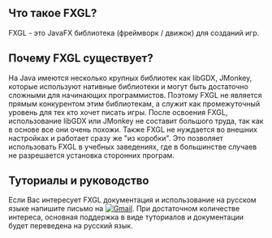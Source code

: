 ## Что такое FXGL?

FXGL - это JavaFX библиотека (фреймворк / движок) для созданий игр.

## Почему FXGL существует?

На Java имеются несколько крупных библиотек как libGDX, JMonkey, которые используют нативные библиотеки и могут быть достаточно сложными для начинающих программистов. Поэтому FXGL не является прямым конкурентом этим библиотекам, а служит как промежуточный уровень для тех кто хочет писать игры. После освоения FXGL, использование libGDX или JMonkey не составит большого труда, так как в основе все они очень похожи. Также FXGL не нуждается во внешних настройках и работает сразу же "из коробки". Это позволяет использовать FXGL в учебных заведениях, где в большинстве случаев не разрешается установка сторонних програм.

## Туториалы и руководство

Если Вас интересует FXGL документация и использование на русском языке напишите письмо на [![Gmail](https://img.shields.io/badge/Email-almaslvl@gmail.com-red.svg)](https://plus.google.com/+AlmasB0/about). При достаточном количестве интереса, основная поддержка в виде туториалов и документации будет переведена на русский язык.